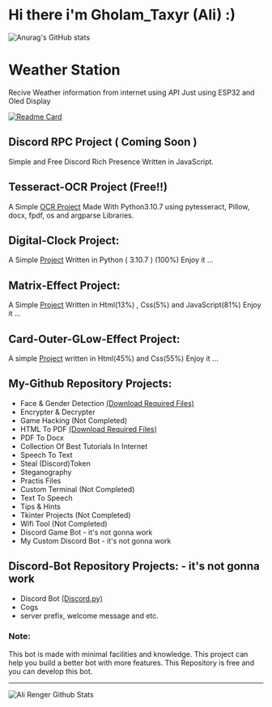 # Hi there i'm Gholam_Taxyr (Ali) :)
![Anurag's GitHub stats](https://github-readme-stats.vercel.app/api?username=renger08&show_icons=true)

# Weather Station
Recive Weather information from internet using API
Just using ESP32 and Oled Display

[![Readme Card](https://github-readme-stats.vercel.app/api/pin/?username=renger08&repo=weatherStation)](https://github.com/renger08/weatherStation)

## Discord RPC Project ( Coming Soon )
Simple and Free Discord Rich Presence Written in JavaScript.

## Tesseract-OCR Project (Free!!)
A Simple [OCR Project](https://github.com/renger08/Tesseract-OCR) Made With Python3.10.7 using pytesseract, Pillow, docx, fpdf, os and argparse Libraries.

## Digital-Clock Project:
A Simple [Project](https://github.com/renger08/Digital-Clock) Written in Python ( 3.10.7 ) (100%)
Enjoy it ...


## Matrix-Effect Project:
A Simple [Project](https://github.com/renger08/Matrix-Effect) Written in Html(13%) , Css(5%) and JavaScript(81%)
Enjoy it ...

## Card-Outer-GLow-Effect Project:
A simple [Project](https://github.com/renger08/Card-Outer-GLow-Effect) written in Html(45%) and Css(55%)
Enjoy it ...

## My-Github Repository Projects:
- Face & Gender Detection [(Download Required Files)][wightfile]
- Encrypter & Decrypter
- Game Hacking (Not Completed)
- HTML To PDF [(Download Required Files)][wkhtmltopdf]
- PDF To Docx
- Collection Of Best Tutorials In Internet
- Speech To Text
- Steal (Discord)Token
- Steganography
- Practis Files
- Custom Terminal (Not Completed)
- Text To Speech
- Tips & Hints
- Tkinter Projects (Not Completed)
- Wifi Tool (Not Completed)
- Discord Game Bot - it's not gonna work
- My Custom Discord Bot - it's not gonna work

## Discord-Bot Repository Projects: - it's not gonna work
- Discord Bot [(Discord.py)][discord.py]
- Cogs
- server prefix, welcome message and etc.

### Note:
This bot is made with minimal facilities and knowledge. This project can help you build a better bot with more features. This Repository is free and you can develop this bot.


---

<img align="left" alt="Ali Renger Github Stats" src="https://github-readme-stats.vercel.app/api?username=renger08&show_icons=true&hide_border=false&title_color=ff652f&icon_color=FFE400&bg_color=09131B&text_color=ffffff&border_color=0c1a25" />


<br />
<br />


[wightfile]: https://github.com/renger08/My-Github/blob/main/Detecter/Weights%20Folder%20Files.txt
[wkhtmltopdf]: https://wkhtmltopdf.org/downloads.html
[discord.py]: https://github.com/Rapptz/discord.py
